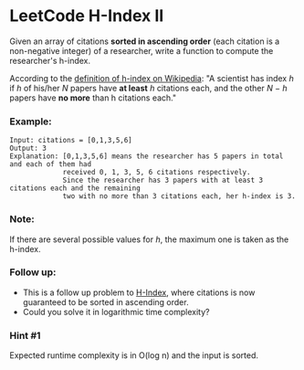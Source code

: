 # LeetCode H-Index II
Given an array of citations **sorted in ascending order** (each citation is a non-negative integer) of a researcher, write a function to compute the researcher's h-index.

According to the [definition of h-index on Wikipedia](https://en.wikipedia.org/wiki/H-index): "A scientist has index *h* if *h* of his/her *N* papers have **at least** *h* citations each, and the other *N − h* papers have **no more** than h citations each."

### Example:
```
Input: citations = [0,1,3,5,6]
Output: 3 
Explanation: [0,1,3,5,6] means the researcher has 5 papers in total and each of them had 
             received 0, 1, 3, 5, 6 citations respectively. 
             Since the researcher has 3 papers with at least 3 citations each and the remaining 
             two with no more than 3 citations each, her h-index is 3.
```

### Note:

If there are several possible values for *h*, the maximum one is taken as the h-index.

### Follow up:

* This is a follow up problem to [H-Index](https://leetcode.com/problems/h-index/description/), where citations is now guaranteed to be sorted in ascending order.
* Could you solve it in logarithmic time complexity?

### Hint #1  
Expected runtime complexity is in O(log n) and the input is sorted.